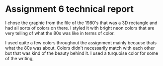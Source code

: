 <h1> Assignment 6 technical report</h1>

<p> I chose the graphic from the file of the 1980's that was a 3D rectangle and had all sorts of colors on there. I styled it with bright neon colors that are very telling of what the 80s was like in terms of color. </p>

<p> I used quite a few colors throughout the assignment mainly because thats what the 80s was about. Colors didn't necessarily match with each other but that was kind of the beauty behind it. I used a turquoise color for some of the writing,  
